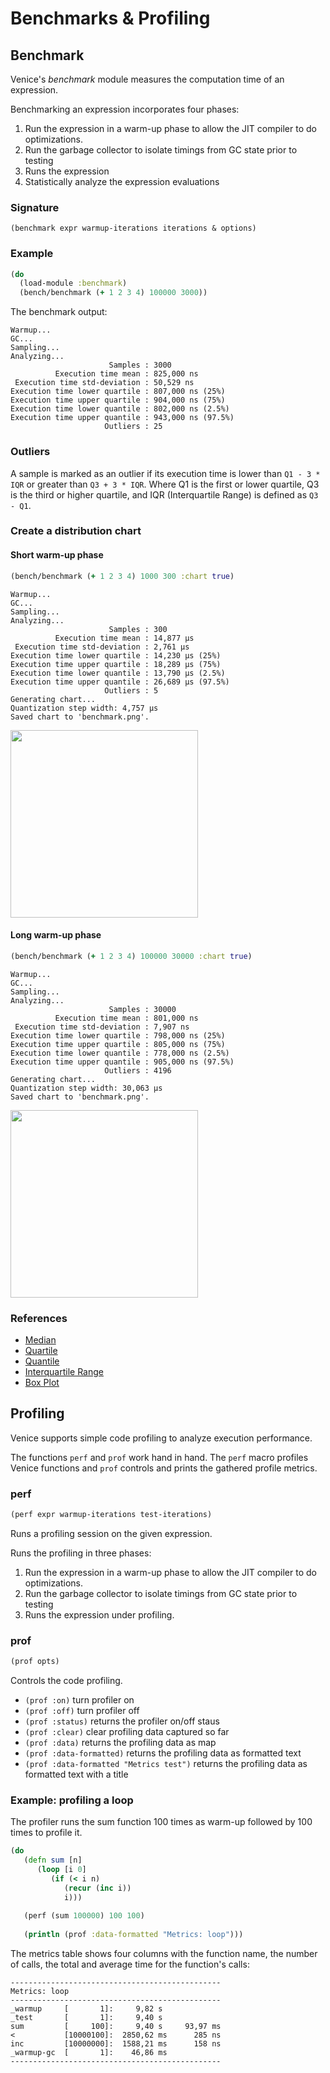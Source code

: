 # Benchmarks & Profiling


## Benchmark

Venice's *benchmark* module measures the computation time of an expression. 

Benchmarking an expression incorporates four phases:
   1. Run the expression in a warm-up phase to allow the JIT compiler to do optimizations. 
   2. Run the garbage collector to isolate timings from GC state prior to testing 
   3. Runs the expression
   4. Statistically analyze the expression evaluations

### Signature

`(benchmark expr warmup-iterations iterations & options)`


### Example

```clojure
(do
  (load-module :benchmark)
  (bench/benchmark (+ 1 2 3 4) 100000 3000))
```

The benchmark output: 

```text
Warmup...
GC...
Sampling...
Analyzing...
                      Samples : 3000
          Execution time mean : 825,000 ns
 Execution time std-deviation : 50,529 ns
Execution time lower quartile : 807,000 ns (25%)
Execution time upper quartile : 904,000 ns (75%)
Execution time lower quantile : 802,000 ns (2.5%)
Execution time upper quantile : 943,000 ns (97.5%)
                     Outliers : 25
```

### Outliers

A sample is marked as an outlier if its execution time is lower than `Q1 - 3 * IQR` or greater than `Q3 + 3 * IQR`. Where Q1 is the first or lower quartile, Q3 is the third or higher quartile, and IQR (Interquartile Range) is defined as `Q3 - Q1`. 


### Create a distribution chart 

#### Short warm-up phase

```clojure
(bench/benchmark (+ 1 2 3 4) 1000 300 :chart true)
```

```text
Warmup...
GC...
Sampling...
Analyzing...
                      Samples : 300
          Execution time mean : 14,877 µs
 Execution time std-deviation : 2,761 µs
Execution time lower quartile : 14,230 µs (25%)
Execution time upper quartile : 18,289 µs (75%)
Execution time lower quantile : 13,790 µs (2.5%)
Execution time upper quantile : 26,689 µs (97.5%)
                     Outliers : 5
Generating chart...
Quantization step width: 4,757 µs 
Saved chart to 'benchmark.png'.
```

<img src="https://github.com/jlangch/venice/blob/master/doc/charts/benchmark1.png" width="300">


#### Long warm-up phase


```clojure
(bench/benchmark (+ 1 2 3 4) 100000 30000 :chart true)
```

```text
Warmup...
GC...
Sampling...
Analyzing...
                      Samples : 30000
          Execution time mean : 801,000 ns
 Execution time std-deviation : 7,907 ns
Execution time lower quartile : 798,000 ns (25%)
Execution time upper quartile : 805,000 ns (75%)
Execution time lower quantile : 778,000 ns (2.5%)
Execution time upper quantile : 905,000 ns (97.5%)
                     Outliers : 4196
Generating chart...
Quantization step width: 30,063 µs 
Saved chart to 'benchmark.png'.
```

<img src="https://github.com/jlangch/venice/blob/master/doc/charts/benchmark2.png" width="300">


### References

- [Median](https://en.wikipedia.org/wiki/Median)
- [Quartile](https://en.wikipedia.org/wiki/Quartile)
- [Quantile](https://en.wikipedia.org/wiki/Quantile)
- [Interquartile Range](https://en.wikipedia.org/wiki/Interquartile_range)
- [Box Plot](https://en.wikipedia.org/wiki/Box_plot)


## Profiling

Venice supports simple code profiling to analyze execution performance.

The functions `perf` and `prof` work hand in hand.
The `perf` macro profiles Venice functions and `prof` controls and prints 
the gathered profile metrics.


### perf

```clojure
(perf expr warmup-iterations test-iterations)
```

Runs a profiling session on the given expression. 

Runs the profiling in three phases: 
   1. Run the expression in a warm-up phase to allow the JIT compiler to do optimizations. 
   2. Run the garbage collector to isolate timings from GC state prior to testing 
   3. Runs the expression under profiling.


### prof

```clojure
(prof opts)
```

Controls the code profiling.

- `(prof :on)`   turn profiler on  
- `(prof :off)`   turn profiler off  
- `(prof :status)`   returns the profiler on/off staus  
- `(prof :clear)`   clear profiling data captured so far  
- `(prof :data)`   returns the profiling data as map  
- `(prof :data-formatted)`   returns the profiling data as formatted text  
- `(prof :data-formatted "Metrics test")`   returns the profiling data as formatted text with a title  


### Example: profiling a loop

The profiler runs the sum function 100 times as warm-up followed by 100 times to profile it. 

```clojure
(do
   (defn sum [n]
      (loop [i 0]
         (if (< i n)
            (recur (inc i))
            i)))
            
   (perf (sum 100000) 100 100)
   
   (println (prof :data-formatted "Metrics: loop")))
```

The metrics table shows four columns with the function name, the number of calls, the 
total and average time for the function's calls:

```text
-----------------------------------------------
Metrics: loop
-----------------------------------------------
_warmup     [       1]:     9,82 s             
_test       [       1]:     9,40 s             
sum         [     100]:     9,40 s     93,97 ms
<           [10000100]:  2850,62 ms      285 ns
inc         [10000000]:  1588,21 ms      158 ns
_warmup-gc  [       1]:    46,86 ms            
-----------------------------------------------
```
